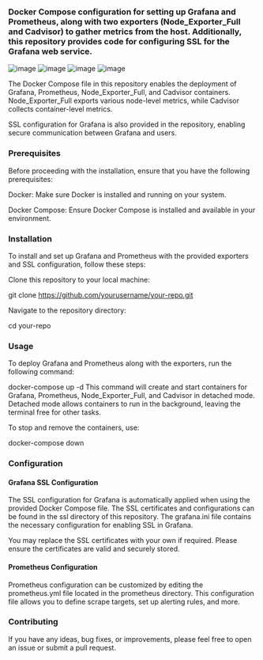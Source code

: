 ### Docker Compose configuration for setting up Grafana and Prometheus, along with two exporters (Node_Exporter_Full and Cadvisor) to gather metrics from the host. Additionally, this repository provides code for configuring SSL for the Grafana web service.

![image](https://github.com/mbaniadam/grafana-prometheus-as-code/assets/75830370/f9abc032-de94-4a92-a1e3-9e9a6b1621ac)
![image](https://github.com/mbaniadam/grafana-prometheus-as-code/assets/75830370/6d274cfb-21fa-4393-936f-0dad9ff31bb1)
![image](https://github.com/mbaniadam/grafana-prometheus-as-code/assets/75830370/8aa2a8e3-8e02-4c65-ba3a-bc9e96b149ca)
![image](https://github.com/mbaniadam/grafana-prometheus-as-code/assets/75830370/fae9c33d-142a-47f4-a962-27b25f857995)



The Docker Compose file in this repository enables the deployment of Grafana, Prometheus, Node_Exporter_Full, and Cadvisor containers. Node_Exporter_Full exports various node-level metrics, while Cadvisor collects container-level metrics.

SSL configuration for Grafana is also provided in the repository, enabling secure communication between Grafana and users.

### Prerequisites
Before proceeding with the installation, ensure that you have the following prerequisites:

Docker: Make sure Docker is installed and running on your system.

Docker Compose: Ensure Docker Compose is installed and available in your environment.


### Installation

To install and set up Grafana and Prometheus with the provided exporters and SSL configuration, follow these steps:

Clone this repository to your local machine:

git clone https://github.com/yourusername/your-repo.git

Navigate to the repository directory:

cd your-repo

### Usage
To deploy Grafana and Prometheus along with the exporters, run the following command:

docker-compose up -d
This command will create and start containers for Grafana, Prometheus, Node_Exporter_Full, and Cadvisor in detached mode. Detached mode allows containers to run in the background, leaving the terminal free for other tasks.

To stop and remove the containers, use:

docker-compose down


### Configuration
#### Grafana SSL Configuration

The SSL configuration for Grafana is automatically applied when using the provided Docker Compose file. The SSL certificates and configurations can be found in the ssl directory of this repository. The grafana.ini file contains the necessary configuration for enabling SSL in Grafana.

You may replace the SSL certificates with your own if required. Please ensure the certificates are valid and securely stored.

#### Prometheus Configuration

Prometheus configuration can be customized by editing the prometheus.yml file located in the prometheus directory. This configuration file allows you to define scrape targets, set up alerting rules, and more.


### Contributing
If you have any ideas, bug fixes, or improvements, please feel free to open an issue or submit a pull request. 

